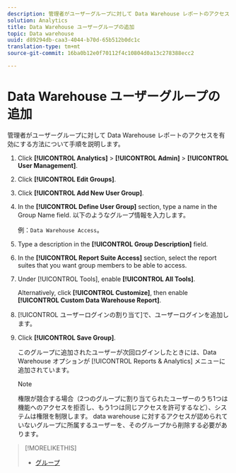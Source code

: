 ```yaml
---
description: 管理者がユーザーグループに対して Data Warehouse レポートのアクセスを有効にする方法について手順を説明します。
solution: Analytics
title: Data Warehouse ユーザーグループの追加
topic: Data warehouse
uuid: d89294db-caa3-4044-b70d-65b512b0dc1c
translation-type: tm+mt
source-git-commit: 16ba0b12e0f70112f4c10804d0a13c278388ecc2

---
```



# Data Warehouse ユーザーグループの追加

管理者がユーザーグループに対して Data Warehouse レポートのアクセスを有効にする方法について手順を説明します。

1. Click **[!UICONTROL Analytics]** &gt; **[!UICONTROL Admin]** &gt; **[!UICONTROL User Management]**.
1. Click **[!UICONTROL Edit Groups]**.
1. Click **[!UICONTROL Add New User Group]**.
1. In the **[!UICONTROL Define User Group]** section, type a name in the Group Name field. 以下のようなグループ情報を入力します。

   例：`Data Warehouse Access`。
1. Type a description in the **[!UICONTROL Group Description]** field.
1. In the **[!UICONTROL Report Suite Access]** section, select the report suites that you want group members to be able to access.
1. Under [!UICONTROL Tools], enable **[!UICONTROL All Tools]**.

   Alternatively, click **[!UICONTROL Customize]**, then enable **[!UICONTROL Custom Data Warehouse Report]**.

1. [!UICONTROL ユーザーログインの割り当て]で、ユーザーログインを追加します。
1. Click **[!UICONTROL Save Group]**.

   このグループに追加されたユーザーが次回ログインしたときには、Data Warehouse オプションが [!UICONTROL Reports &amp; Analytics] メニューに追加されています。

   >[!NOTE]
   >
   >権限が競合する場合（2つのグループに割り当てられたユーザーのうち1つは機能へのアクセスを拒否し、もう1つは同じアクセスを許可するなど）、システムは権限を制限します。 data warehouse に対するアクセスが認められていないグループに所属するユーザーを、そのグループから削除する必要があります。

>[!MORELIKETHIS]
>
>* [グループ ](/help/admin/user-management2/c-user-groups/groups.md)


